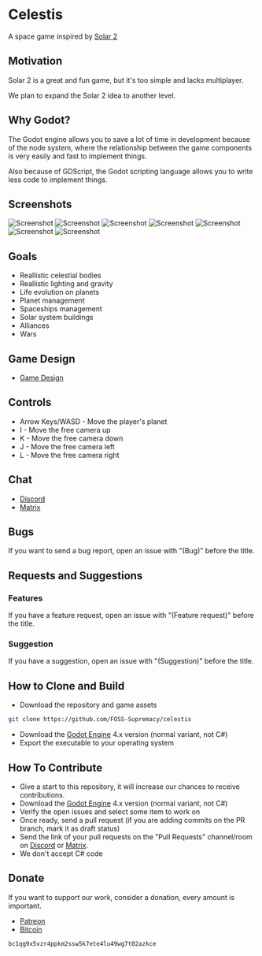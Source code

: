 # Celestis

A space game inspired by [Solar 2](https://store.steampowered.com/app/97000/Solar_2/)

## Motivation

Solar 2 is a great and fun game, but it's too simple and lacks multiplayer.

We plan to expand the Solar 2 idea to another level.

## Why Godot?

The Godot engine allows you to save a lot of time in development because of the node system, where the relationship between the game components is very easily and fast to implement things.

Also because of GDScript, the Godot scripting language allows you to write less code to implement things.

## Screenshots

![Screenshot](screenshots/image1.png)
![Screenshot](screenshots/image2.png)
![Screenshot](screenshots/image3.png)
![Screenshot](screenshots/image4.png)
![Screenshot](screenshots/image5.png)
![Screenshot](screenshots/image6.png)
![Screenshot](screenshots/image7.png)

## Goals

- Reallistic celestial bodies
- Reallistic lighting and gravity
- Life evolution on planets
- Planet management
- Spaceships management
- Solar system buildings
- Alliances
- Wars

## Game Design

- [Game Design](gdd.md)

## Controls

- Arrow Keys/WASD - Move the player's planet
- I - Move the free camera up
- K - Move the free camera down
- J - Move the free camera left
- L - Move the free camera right

## Chat

- [Discord](https://discord.gg/d9ca4U64H4)
- [Matrix](https://matrix.to/#/#foss-supremacy:matrix.org)

## Bugs

If you want to send a bug report, open an issue with "(Bug)" before the title.

## Requests and Suggestions

### Features

If you have a feature request, open an issue with "(Feature request)" before the title.

### Suggestion

If you have a suggestion, open an issue with "(Suggestion)" before the title.

## How to Clone and Build

- Download the repository and game assets

```sh
git clone https://github.com/FOSS-Supremacy/celestis
```

- Download the [Godot Engine](https://godotengine.org/) 4.x version (normal variant, not C#)
- Export the executable to your operating system

## How To Contribute

- Give a start to this repository, it will increase our chances to receive contributions.
- Download the [Godot Engine](https://godotengine.org/) 4.x version (normal variant, not C#)
- Verify the open issues and select some item to work on
- Once ready, send a pull request (if you are adding commits on the PR branch, mark it as draft status)
- Send the link of your pull requests on the "Pull Requests" channel/room on [Discord](https://discord.gg/tk6Vnxv9Qt) or [Matrix](https://matrix.to/#/!vIwqjDewTZpciZqhEp:matrix.org?via=matrix.org).
- We don't accept C# code

## Donate

If you want to support our work, consider a donation, every amount is important.

- [Patreon](https://www.patreon.com/foss_supremacy)
- [Bitcoin](https://bitcoin.org)

```
bc1qg9x5vzr4ppkm2ssw5k7ete4lu49wg7t02azkce
```
